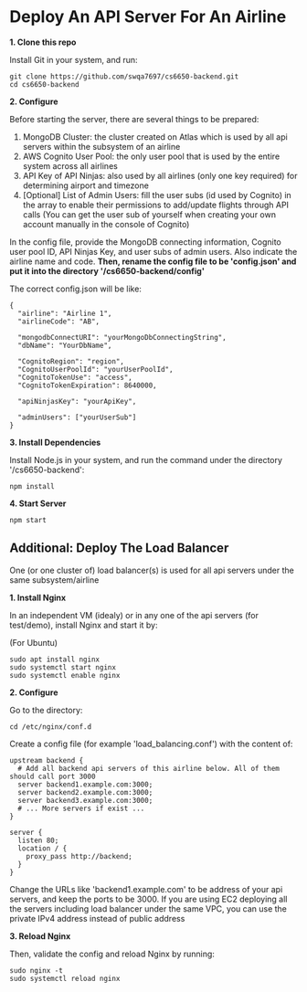 <h1>Deploy An API Server For An Airline</h1>
<b>1. Clone this repo</b>

Install Git in your system, and run:

```
git clone https://github.com/swqa7697/cs6650-backend.git
cd cs6650-backend
```

<b>2. Configure</b>

Before starting the server, there are several things to be prepared:

1. MongoDB Cluster: the cluster created on Atlas which is used by all api servers within the subsystem of an airline
2. AWS Cognito User Pool: the only user pool that is used by the entire system across all airlines
3. API Key of API Ninjas: also used by all airlines (only one key required) for determining airport and timezone
4. [Optional] List of Admin Users: fill the user subs (id used by Cognito) in the array to enable their permissions to add/update flights through API calls (You can get the user sub of yourself when creating your own account manually in the console of Cognito)

In the config file, provide the MongoDB connecting information, Cognito user pool ID, API Ninjas Key, and user subs of admin users. Also indicate the airline name and code. <b>Then, rename the config file to be 'config.json' and put it into the directory '/cs6650-backend/config'</b>

The correct config.json will be like:
```
{
  "airline": "Airline 1",
  "airlineCode": "AB",

  "mongodbConnectURI": "yourMongoDbConnectingString",
  "dbName": "YourDbName",

  "CognitoRegion": "region",
  "CognitoUserPoolId": "yourUserPoolId",
  "CognitoTokenUse": "access",
  "CognitoTokenExpiration": 8640000,

  "apiNinjasKey": "yourApiKey",

  "adminUsers": ["yourUserSub"]
}
```

<b>3. Install Dependencies</b>

Install Node.js in your system, and run the command under the directory '/cs6650-backend':

```
npm install
```

<b>4. Start Server</b>

```
npm start
```

<h2>Additional: Deploy The Load Balancer</h2>

One (or one cluster of) load balancer(s) is used for all api servers under the same subsystem/airline

<b>1. Install Nginx</b>

In an independent VM (idealy) or in any one of the api servers (for test/demo), install Nginx and start it by:

(For Ubuntu)
```
sudo apt install nginx
sudo systemctl start nginx
sudo systemctl enable nginx
```

<b>2. Configure</b>

Go to the directory:

```
cd /etc/nginx/conf.d
```

Create a config file (for example 'load_balancing.conf') with the content of:

```
upstream backend {
  # Add all backend api servers of this airline below. All of them should call port 3000
  server backend1.example.com:3000;
  server backend2.example.com:3000;
  server backend3.example.com:3000;
  # ... More servers if exist ...
}

server {
  listen 80;
  location / {
    proxy_pass http://backend;
  }
}
```

Change the URLs like 'backend1.example.com' to be address of your api servers, and keep the ports to be 3000. If you are using EC2 deploying all the servers including load balancer under the same VPC, you can use the private IPv4 address instead of public address

<b>3. Reload Nginx</b>

Then, validate the config and reload Nginx by running:

```
sudo nginx -t
sudo systemctl reload nginx
```
